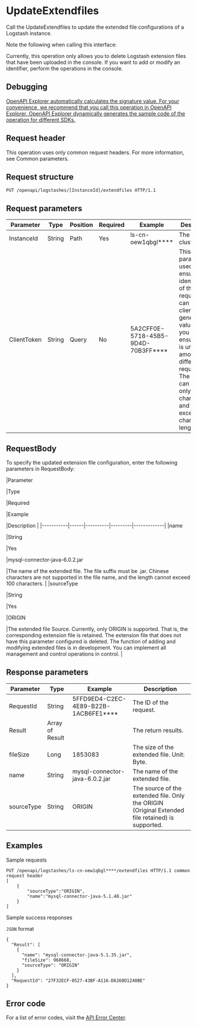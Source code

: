 # UpdateExtendfiles

Call the UpdateExtendfiles to update the extended file configurations of a Logstash instance.

Note the following when calling this interface:

Currently, this operation only allows you to delete Logstash extension files that have been uploaded in the console. If you want to add or modify an identifier, perform the operations in the console.

## Debugging

[OpenAPI Explorer automatically calculates the signature value. For your convenience, we recommend that you call this operation in OpenAPI Explorer. OpenAPI Explorer dynamically generates the sample code of the operation for different SDKs.](https://api.aliyun.com/#product=elasticsearch&api=UpdateExtendfiles&type=ROA&version=2017-06-13)

## Request header

This operation uses only common request headers. For more information, see Common parameters.

## Request structure

```
PUT /openapi/logstashes/[InstanceId]/extendfiles HTTP/1.1 
```

## Request parameters

|Parameter|Type|Position|Required|Example|Description|
|---------|----|--------|--------|-------|-----------|
|InstanceId|String|Path|Yes|ls-cn-oew1qbgl\*\*\*\*|The ID of the cluster. |
|ClientToken|String|Query|No|5A2CFF0E-5718-45B5-9D4D-70B3FF\*\*\*\*|This parameter is used to ensure the idempotence of the request. You can use the client to generate the value, but you must ensure that it is unique among different requests. The token can contain only ASCII characters and cannot exceed 64 characters in length. |

## RequestBody

To specify the updated extension file configuration, enter the following parameters in RequestBody:

|Parameter

|Type

|Required

|Example

|Description |
|-----------|------|----------|---------|-------------|
|name

|String

|Yes

|mysql-connector-java-6.0.2.jar

|The name of the extended file. The file suffix must be .jar. Chinese characters are not supported in the file name, and the length cannot exceed 100 characters. |
|sourceType

|String

|Yes

|ORIGIN

|The extended file Source. Currently, only ORIGIN is supported. That is, the corresponding extension file is retained. The extension file that does not have this parameter configured is deleted. The function of adding and modifying extended files is in development. You can implement all management and control operations in control. |

## Response parameters

|Parameter|Type|Example|Description|
|---------|----|-------|-----------|
|RequestId|String|5FFD9ED4-C2EC-4E89-B22B-1ACB6FE1\*\*\*\*|The ID of the request. |
|Result|Array of Result| |The return results. |
|fileSize|Long|1853083|The size of the extended file. Unit: Byte. |
|name|String|mysql-connector-java-6.0.2.jar|The name of the extended file. |
|sourceType|String|ORIGIN|The source of the extended file. Only the ORIGIN \(Original Extended file retained\) is supported. |

## Examples

Sample requests

```
PUT /openapi/logstashes/ls-cn-oew1qbgl****/extendfiles HTTP/1.1 common request header
[
    {
        "sourceType":"ORIGIN",
        "name":"mysql-connector-java-5.1.48.jar"
    }
] 
```

Sample success responses

`JSON` format

```
{
  "Result": [
    {
      "name": "mysql-connector-java-5.1.35.jar",
      "fileSize": 968668,
      "sourceType": "ORIGIN"
    }
  ],
  "RequestId": "27F32ECF-0527-43BF-A116-D6260D1240BE"
}
```

## Error code

For a list of error codes, visit the [API Error Center](https://error-center.alibabacloud.com/status/product/elasticsearch).

